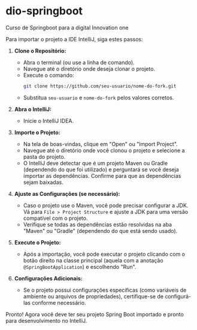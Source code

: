 # dio-springboot
Curso de Springboot para a digital Innovation one

Para importar o projeto  a IDE IntelliJ, siga estes passos:

1. **Clone o Repositório:**
    - Abra o terminal (ou use a linha de comando).
    - Navegue até o diretório onde deseja clonar o projeto.
    - Execute o comando:
      ```bash
      git clone https://github.com/seu-usuario/nome-do-fork.git
      ```
    - Substitua `seu-usuario` e `nome-do-fork` pelos valores corretos.

2. **Abra o IntelliJ:**
    - Inicie o IntelliJ IDEA.

3. **Importe o Projeto:**
    - Na tela de boas-vindas, clique em "Open" ou "Import Project".
    - Navegue até o diretório onde você clonou o projeto e selecione a pasta do projeto.
    - O IntelliJ deve detectar que é um projeto Maven ou Gradle (dependendo do que foi utilizado) e perguntará se você deseja importar as dependências. Confirme para que as dependências sejam baixadas.

4. **Ajuste as Configurações (se necessário):**
    - Caso o projeto use o Maven, você pode precisar configurar a JDK. Vá para `File > Project Structure` e ajuste a JDK para uma versão compatível com o projeto.
    - Verifique se todas as dependências estão resolvidas na aba "Maven" ou "Gradle" (dependendo do que está sendo usado).

5. **Execute o Projeto:**
    - Após a importação, você pode executar o projeto clicando com o botão direito na classe principal (aquela com a anotação `@SpringBootApplication`) e escolhendo "Run".

6. **Configurações Adicionais:**
    - Se o projeto possui configurações específicas (como variáveis de ambiente ou arquivos de propriedades), certifique-se de configurá-las conforme necessário.

Pronto! Agora você deve ter seu projeto Spring Boot importado e pronto para desenvolvimento no IntelliJ.